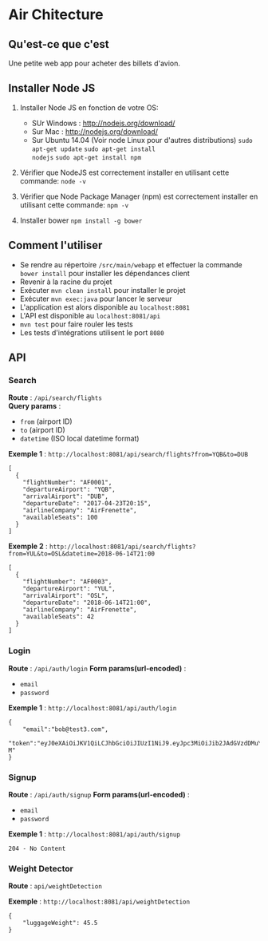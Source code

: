# Air Chitecture

## Qu'est-ce que c'est
Une petite web app pour acheter des billets d'avion.

## Installer Node JS
1. Installer Node JS en fonction de votre OS:

    * SUr Windows : http://nodejs.org/download/
    * Sur Mac : http://nodejs.org/download/
    * Sur Ubuntu 14.04 (Voir node Linux pour d'autres distributions)
        <code>sudo apt-get update</code>
        <code>sudo apt-get install nodejs</code>
        <code>sudo apt-get install npm</code>

2. Vérifier que NodeJS est correctement installer en utilisant cette commande:
    <code>node -v</code>

3. Vérifier que Node Package Manager (npm) est correctement installer en utilisant cette commande:
    <code>npm -v</code>
4. Installer bower
    <code>npm install -g bower</code>

## Comment l'utiliser
* Se rendre au répertoire `/src/main/webapp` et effectuer la commande `bower install` pour installer les dépendances client
* Revenir à la racine du projet
* Exécuter `mvn clean install` pour installer le projet
* Exécuter `mvn exec:java` pour lancer le serveur
* L'application est alors disponible au `localhost:8081`
* L'API est disponible au `localhost:8081/api`
* `mvn test` pour faire rouler les tests
* Les tests d'intégrations utilisent le port `8080`

## API   
   
### Search

**Route** : `/api/search/flights`   
**Query params** :
- `from` (airport ID)
- `to` (airport ID)
- `datetime` (ISO local datetime format)
   
**Exemple 1** : `http://localhost:8081/api/search/flights?from=YQB&to=DUB` 
``` 
[
  {
    "flightNumber": "AF0001",
    "departureAirport": "YQB",
    "arrivalAirport": "DUB",
    "departureDate": "2017-04-23T20:15",
    "airlineCompany": "AirFrenette",
    "availableSeats": 100
  }
]
```

**Exemple 2** : `http://localhost:8081/api/search/flights?from=YUL&to=OSL&datetime=2018-06-14T21:00`
``` 
[
  {
    "flightNumber": "AF0003",
    "departureAirport": "YUL",
    "arrivalAirport": "OSL",
    "departureDate": "2018-06-14T21:00",
    "airlineCompany": "AirFrenette",
    "availableSeats": 42
  }
]
```

### Login

**Route** : `/api/auth/login`
**Form params(url-encoded)** :
- `email`
- `password`

**Exemple 1** : `http://localhost:8081/api/auth/login`
```
{
    "email":"bob@test3.com",
    "token":"eyJ0eXAiOiJKV1QiLCJhbGciOiJIUzI1NiJ9.eyJpc3MiOiJib2JAdGVzdDMuY29tIiwiZXhwIjoxNDc1ODY1OTEwLCJpYXQiOjE0NzU3Nzk1MTB9.4sAjY41_LopDvem72qlJVFVWoajq7vh55912QYWRv-M"
}
```

### Signup

**Route** : `/api/auth/signup`
**Form params(url-encoded)** :
- `email`
- `password`

**Exemple 1** : `http://localhost:8081/api/auth/signup`
```
204 - No Content
```

### Weight Detector

 **Route** : `api/weightDetection`   
 
 **Exemple** : `http://localhost:8081/api/weightDetection`   
 ```
 {
     "luggageWeight": 45.5
 }
